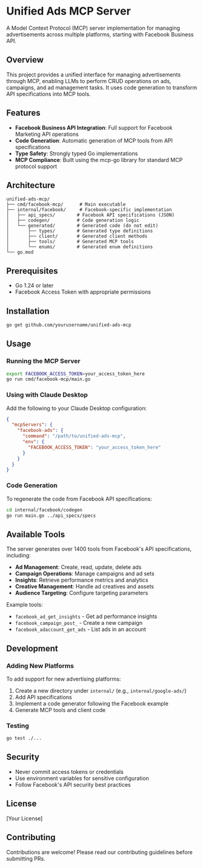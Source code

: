 # Unified Ads MCP Server

A Model Context Protocol (MCP) server implementation for managing advertisements across multiple platforms, starting with Facebook Business API.

## Overview

This project provides a unified interface for managing advertisements through MCP, enabling LLMs to perform CRUD operations on ads, campaigns, and ad management tasks. It uses code generation to transform API specifications into MCP tools.

## Features

- **Facebook Business API Integration**: Full support for Facebook Marketing API operations
- **Code Generation**: Automatic generation of MCP tools from API specifications
- **Type Safety**: Strongly typed Go implementations
- **MCP Compliance**: Built using the mcp-go library for standard MCP protocol support

## Architecture

```
unified-ads-mcp/
├── cmd/facebook-mcp/      # Main executable
├── internal/facebook/     # Facebook-specific implementation
│   ├── api_specs/        # Facebook API specifications (JSON)
│   ├── codegen/          # Code generation logic
│   └── generated/        # Generated code (do not edit)
│       ├── types/        # Generated type definitions
│       ├── client/       # Generated client methods
│       ├── tools/        # Generated MCP tools
│       └── enums/        # Generated enum definitions
└── go.mod
```

## Prerequisites

- Go 1.24 or later
- Facebook Access Token with appropriate permissions

## Installation

```bash
go get github.com/yourusername/unified-ads-mcp
```

## Usage

### Running the MCP Server

```bash
export FACEBOOK_ACCESS_TOKEN=your_access_token_here
go run cmd/facebook-mcp/main.go
```

### Using with Claude Desktop

Add the following to your Claude Desktop configuration:

```json
{
  "mcpServers": {
    "facebook-ads": {
      "command": "/path/to/unified-ads-mcp",
      "env": {
        "FACEBOOK_ACCESS_TOKEN": "your_access_token_here"
      }
    }
  }
}
```

### Code Generation

To regenerate the code from Facebook API specifications:

```bash
cd internal/facebook/codegen
go run main.go ../api_specs/specs
```

## Available Tools

The server generates over 1400 tools from Facebook's API specifications, including:

- **Ad Management**: Create, read, update, delete ads
- **Campaign Operations**: Manage campaigns and ad sets
- **Insights**: Retrieve performance metrics and analytics
- **Creative Management**: Handle ad creatives and assets
- **Audience Targeting**: Configure targeting parameters

Example tools:
- `facebook_ad_get_insights` - Get ad performance insights
- `facebook_campaign_post_` - Create a new campaign
- `facebook_adaccount_get_ads` - List ads in an account

## Development

### Adding New Platforms

To add support for new advertising platforms:

1. Create a new directory under `internal/` (e.g., `internal/google-ads/`)
2. Add API specifications
3. Implement a code generator following the Facebook example
4. Generate MCP tools and client code

### Testing

```bash
go test ./...
```

## Security

- Never commit access tokens or credentials
- Use environment variables for sensitive configuration
- Follow Facebook's API security best practices

## License

[Your License]

## Contributing

Contributions are welcome! Please read our contributing guidelines before submitting PRs.